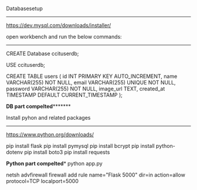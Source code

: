 Databasesetup
********************************************
https://dev.mysql.com/downloads/installer/

open workbench and run the below commands:
***********************************************
CREATE Database ccituserdb;

USE ccituserdb;

CREATE TABLE users (
    id INT PRIMARY KEY AUTO_INCREMENT,
    name VARCHAR(255) NOT NULL,
    email VARCHAR(255) UNIQUE NOT NULL,
    password VARCHAR(255) NOT NULL,
    image_url TEXT,
    created_at TIMESTAMP DEFAULT CURRENT_TIMESTAMP
);

****************DB part compelted***********************


Install pyhon and related packages
*************************************


https://www.python.org/downloads/

pip install flask
pip install pymysql
pip install bcrypt
pip install python-dotenv
pip install boto3
pip install requests

**********************Python part compelted***********************
python app.py

netsh advfirewall firewall add rule name="Flask 5000" dir=in action=allow protocol=TCP localport=5000
